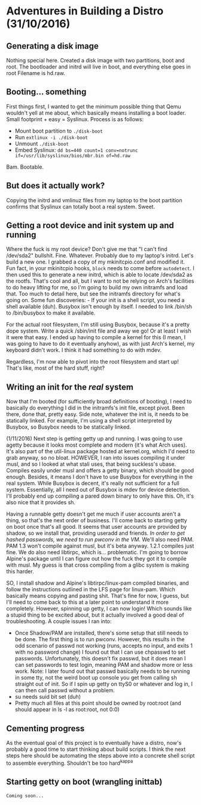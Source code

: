 # Adventures in Building a Distro (31/10/2016)

## Generating a disk image
Nothing special here. Created a disk image with two partitions, boot and
root. The bootloader and initrd will live in boot, and everything else goes in root
Filename is hd.raw.

## Booting... something
First things first, I wanted to get the minimum possible thing that Qemu
wouldn't yell at me about, which basically means installing a boot loader.
Small footprint + easy = Syslinux.
Process is as follows:
- Mount boot partition to `./disk-boot`
- Run `extlinux -i ./disk-boot`
- Unmount `./disk-boot`
- Embed Syslinux: `dd bs=440 count=1 conv=notrunc if=/usr/lib/syslinux/bios/mbr.bin of=hd.raw`

Bam. Bootable.

## But does it actually work?
Copying the initrd and vmlinuz files from my laptop to the boot partition
confirms that Syslinux can totally boot a real system. Sweet.

## Getting a root device and init system up and running
Where the fuck is my root device? Don't give me that "I can't find /dev/sda2" bullshit.
Fine. Whatever. Probably due to my laptop's initrd. Let's build a new one.
I grabbed a copy of my mkinitcpio.conf and modified it.
Fun fact, in your mkinitcpio hooks, `block` needs to come before `autodetect`.
I then used this to generate a new initrd, which is able to locate /dev/sda2
as the rootfs.
That's cool and all, but I want to not be relying on Arch's facilities to do
heavy lifting for me, so I'm going to build my own initramfs and load that.
Too much to detail here, but see the initramfs directory for what's going on.
Some fun discoveries:
    - If your init is a shell script, you need a shell available (duh). Busybox
    isn't enough by itself. I needed to link /bin/sh to /bin/busybox to make it
    available.

For the actual root filesystem, I'm still using Busybox, because it's a pretty
dope system. Write a quick /sbin/init file and away we go! Or at least I
wish it were that easy. I ended up having to compile a kernel for this (I
mean, I was going to have to do it eventually anyhow), as with just Arch's kernel,
my keyboard didn't work. I think it had something to do with mdev.

Regardless, I'm now able to pivot into the root filesystem and start up! That's
like, most of the hard stuff, right?

## Writing an init for the *real* system
Now that I'm booted (for sufficiently broad definitions of booting), I need
to basically do everything I did in the initramfs's init file, except pivot.
Been there, done that, pretty easy. Side note, whatever the init is, it needs
to be statically linked. For example, I'm using a shell script interpreted by
Busybox, so Busybox needs to be statically linked.

(1/11/2016)
Next step is getting getty up and running. I was going to  use agetty because it looks
most complete and modern (it's what Arch uses). It's also part of the util-linux
package hosted at kernel.org, which I'd need to grab anyway, so no bloat. HOWEVER,
I ran into issues compiling it under musl, and so I looked at what stali uses, that
being suckless's ubase. Compiles easily under musl and offers a getty binary, which
should be good enough. Besides, it means I don't have to use Busybox for everything in
the real system. While Busybox is decent, it's really not sufficient for a full system.
Essentially, all I need out of Busybox is mdev for device detection. I'll probably end up
compiling a pared down binary to only have this. Oh, it's also nice that it provides sh.

Having a runnable getty doesn't get me much if user accounts aren't a thing, so that's
the next order of business. I'll come back to starting getty on boot once that's all good.
It seems that user accounts are provided by shadow, so we install that, providing
useradd and friends. *In order to get hashed passwords, we need to run pwconv in the VM.*
We'll also need PAM. PAM 1.3 won't compile against musl, but it's beta anyway. 1.2.1 compiles
just fine. We do also need libtirpc, which is... problematic. I'm going to borrow Alpine's package
until I can figure out how the fuck they got it to compile with musl. My guess is that cross
compiling from a glibc system is making this harder.

SO, I install shadow and Alpine's libtirpc/linux-pam compiled binaries, and follow the instructions
outlined in the LFS page for linux-pam. Which basically means copying and pasting shit. That's fine
for now, I guess, but I'll need to come back to this at a later point to understand it more completely.
However, spinning up getty, I can now login! Which sounds like a stupid thing
to be excited about, but it actually involved a good deal of troubleshooting.
A couple issues I ran into:
- Once Shadow/PAM are installed, there's some setup that still needs to be done. The
  first thing is to run pwconv. However, this results in the odd scenario of
  passwd not working (runs, accepts no input, and exits 1 with no password change)
  I found out that I can use chpasswd to set passwords. Unfortunately, this
  doesn't fix passwd, but it does mean I can set passwords to test login, meaning
  PAM and shadow more or less work.
  Note: I later found out that passwd basically needs to be running in some tty,
  not the weird boot up console you get from calling sh straight out of init. So
  if I spin up getty on ttyS0 or whatever and log in, I can then call passwd without
  a problem.
- su needs suid bit set (duh)
- Pretty much all files at this point should be owned by root:root (and should
  appear in ls -l as root:root, not 0:0)

## Cementing progress
As the eventual goal of this project is to eventually have a distro, now's 
probably a good time to start thinking about build scripts. I think the next
steps here should be automating the steps above into a concrete shell script 
to assemble everything. Shouldn't be too hard<sup>kappa</sup>

## Starting getty on boot (wrangling inittab)
    Coming soon...
